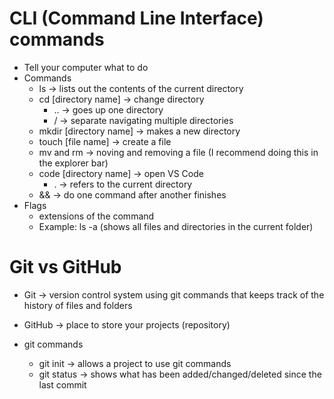 # CLI (Command Line Interface) commands

- Tell your computer what to do
- Commands
  - ls -> lists out the contents of the current directory
  - cd [directory name] -> change directory
    - .. -> goes up one directory
    - / -> separate navigating multiple directories
  - mkdir [directory name] -> makes a new directory
  - touch [file name] -> create a file
  - mv and rm -> noving and removing a file (I recommend doing this in the explorer bar)
  - code [directory name] -> open VS Code
    - . -> refers to the current directory
  - && -> do one command after another finishes
- Flags
  - extensions of the command
  - Example: ls -a (shows all files and directories in the current folder)

# Git vs GitHub

- Git -> version control system using git commands that keeps track of the history of files and folders
- GitHub -> place to store your projects (repository)

- git commands
  - git init -> allows a project to use git commands
  - git status -> shows what has been added/changed/deleted since the last commit
